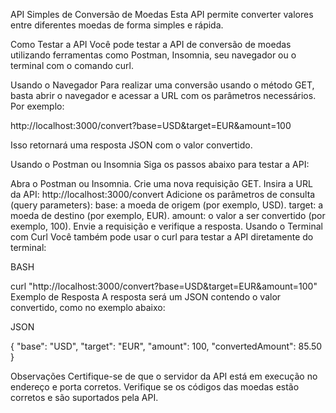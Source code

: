 API Simples de Conversão de Moedas
Esta API permite converter valores entre diferentes moedas de forma simples e rápida.

Como Testar a API
Você pode testar a API de conversão de moedas utilizando ferramentas como Postman, Insomnia, seu navegador ou o terminal com o comando curl.

Usando o Navegador
Para realizar uma conversão usando o método GET, basta abrir o navegador e acessar a URL com os parâmetros necessários. Por exemplo:


http://localhost:3000/convert?base=USD&target=EUR&amount=100

Isso retornará uma resposta JSON com o valor convertido.

Usando o Postman ou Insomnia
Siga os passos abaixo para testar a API:

Abra o Postman ou Insomnia.
Crie uma nova requisição GET.
Insira a URL da API:
http://localhost:3000/convert
Adicione os parâmetros de consulta (query parameters):
base: a moeda de origem (por exemplo, USD).
target: a moeda de destino (por exemplo, EUR).
amount: o valor a ser convertido (por exemplo, 100).
Envie a requisição e verifique a resposta.
Usando o Terminal com Curl
Você também pode usar o curl para testar a API diretamente do terminal:

BASH

curl "http://localhost:3000/convert?base=USD&target=EUR&amount=100"
Exemplo de Resposta
A resposta será um JSON contendo o valor convertido, como no exemplo abaixo:

JSON

{
  "base": "USD",
  "target": "EUR",
  "amount": 100,
  "convertedAmount": 85.50
}

Observações
Certifique-se de que o servidor da API está em execução no endereço e porta corretos.
Verifique se os códigos das moedas estão corretos e são suportados pela API.
